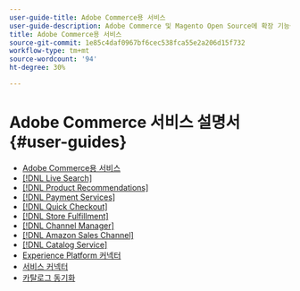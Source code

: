```yaml
---
user-guide-title: Adobe Commerce용 서비스
user-guide-description: Adobe Commerce 및 Magento Open Source에 확장 기능을 제공하는 호스트 서비스에 대한 설명서 및 리소스입니다.
title: Adobe Commerce용 서비스
source-git-commit: 1e85c4daf0967bf6cec538fca55e2a206d15f732
workflow-type: tm+mt
source-wordcount: '94'
ht-degree: 30%

---
```


# Adobe Commerce 서비스 설명서 {#user-guides}

- [Adobe Commerce용 서비스](home.md)
- [[!DNL Live Search]](https://experienceleague.adobe.com/docs/commerce-merchant-services/live-search/guide-overview.html)
- [[!DNL Product Recommendations]](https://experienceleague.adobe.com/docs/commerce-merchant-services/product-recommendations/guide-overview.html)
- [[!DNL Payment Services]](https://experienceleague.adobe.com/docs/commerce-merchant-services/payment-services/guide-overview.html)
- [[!DNL Quick Checkout]](https://experienceleague.adobe.com/docs/commerce-merchant-services/quick-checkout/overview.html)
- [[!DNL Store Fulfillment]](https://experienceleague.adobe.com/docs/commerce-merchant-services/store-fulfillment/guide-overview.html)
- [[!DNL Channel Manager]](https://experienceleague.adobe.com/docs/commerce-channels/channel-manager/guide-overview.html)
- [[!DNL Amazon Sales Channel]](https://experienceleague.adobe.com/docs/commerce-channels/amazon/guide-overview.html)
- [[!DNL Catalog Service]](https://experienceleague.adobe.com/docs/catalog-service/guide-overview.html)
- [Experience Platform 커넥터](https://experienceleague.adobe.com/docs/commerce-merchant-services/experience-platform-connector/overview.html)
- [서비스 커넥터](/help/landing/saas.md)
- [카탈로그 동기화](/help/landing/catalog-sync.md)
